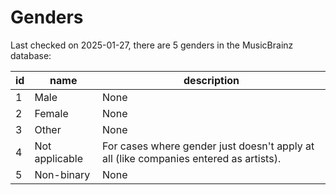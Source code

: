 Genders
========

Last checked on 2025-01-27, there are 5 genders in the MusicBrainz database:

| id              | name              |  description             |
|-----------------|-------------------|--------------------------|
| 1 | Male | None |
| 2 | Female | None |
| 3 | Other | None |
| 4 | Not applicable | For cases where gender just doesn&#x27;t apply at all (like companies entered as artists). |
| 5 | Non-binary | None |
